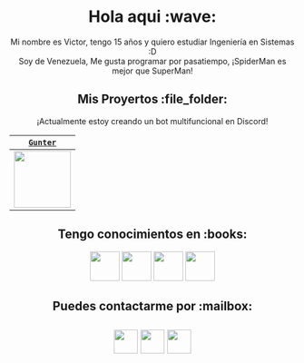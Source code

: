 <h1  align="center">Hola aqui :wave:</h1>

<p align="center">Mi nombre es Victor, tengo 15 años y quiero estudiar Ingeniería en Sistemas :D<br> 
Soy de Venezuela, Me gusta programar por pasatiempo, ¡SpiderMan es mejor que SuperMan! </p>

<h2 align="center">Mis Proyertos :file_folder:</h2>

<p align="center"> ¡Actualmente estoy creando un bot multifuncional en Discord!

| <a href="https://discord.com/oauth2/authorize?client_id=908862622672236635&scope=bot&permissions=8" target="_blank">`Gunter`</a> | 
| :---: | 
<img align='center' src='https://cdn.discordapp.com/avatars/777282969705644060/27a8c6bc08767a4d17e47495e866042d.webp?size=1024' width="100px"  height='100px'> |

<h2 align="center">Tengo conocimientos en :books:</h2>

  <p align="center"> 
  <img src='https://cdn.discordapp.com/emojis/911470322346233866.png' height='52px'/> 
  <img src='https://cdn.discordapp.com/emojis/911470270517235772.png' height='52px'/> 
  <img src='https://cdn.discordapp.com/emojis/911470302268121108.png' height='52px'/> 
  <img src='https://cdn.discordapp.com/emojis/911471408956198912.png' height='52px'/> 
</p> 

<h2 align="center">Puedes contactarme por :mailbox:</h2>

<h2 align="center">
<img src='https://cdn.discordapp.com/attachments/909121957562314803/911759734871314503/Discord.png.png' width="42px"  height='42px' > 
<img src='https://cdn.discordapp.com/attachments/909121957562314803/911759758103560212/Twitter.png.png' width="42px"  height='42px'> 
<img src='https://cdn.discordapp.com/attachments/909121957562314803/911760985143017472/Youtube.png.png' width="42px"  height='42px'> 
</p> 

